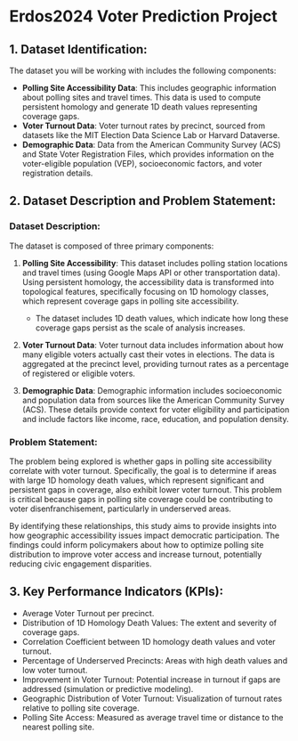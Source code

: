 # Erdos2024 Voter Prediction Project

## 1. Dataset Identification:
The dataset you will be working with includes the following components:
- **Polling Site Accessibility Data**: This includes geographic information about polling sites and travel times. This data is used to compute persistent homology and generate 1D death values representing coverage gaps.
- **Voter Turnout Data**: Voter turnout rates by precinct, sourced from datasets like the MIT Election Data Science Lab or Harvard Dataverse.
- **Demographic Data**: Data from the American Community Survey (ACS) and State Voter Registration Files, which provides information on the voter-eligible population (VEP), socioeconomic factors, and voter registration details.

## 2. Dataset Description and Problem Statement:

### Dataset Description:
The dataset is composed of three primary components:

1. **Polling Site Accessibility**: This dataset includes polling station locations and travel times (using Google Maps API or other transportation data). Using persistent homology, the accessibility data is transformed into topological features, specifically focusing on 1D homology classes, which represent coverage gaps in polling site accessibility.
   - The dataset includes 1D death values, which indicate how long these coverage gaps persist as the scale of analysis increases.

2. **Voter Turnout Data**: Voter turnout data includes information about how many eligible voters actually cast their votes in elections. The data is aggregated at the precinct level, providing turnout rates as a percentage of registered or eligible voters.

3. **Demographic Data**: Demographic information includes socioeconomic and population data from sources like the American Community Survey (ACS). These details provide context for voter eligibility and participation and include factors like income, race, education, and population density.

### Problem Statement:
The problem being explored is whether gaps in polling site accessibility correlate with voter turnout. Specifically, the goal is to determine if areas with large 1D homology death values, which represent significant and persistent gaps in coverage, also exhibit lower voter turnout. This problem is critical because gaps in polling site coverage could be contributing to voter disenfranchisement, particularly in underserved areas.

By identifying these relationships, this study aims to provide insights into how geographic accessibility issues impact democratic participation. The findings could inform policymakers about how to optimize polling site distribution to improve voter access and increase turnout, potentially reducing civic engagement disparities.

## 3. Key Performance Indicators (KPIs):
- Average Voter Turnout per precinct.
- Distribution of 1D Homology Death Values: The extent and severity of coverage gaps.
- Correlation Coefficient between 1D homology death values and voter turnout.
- Percentage of Underserved Precincts: Areas with high death values and low voter turnout.
- Improvement in Voter Turnout: Potential increase in turnout if gaps are addressed (simulation or predictive modeling).
- Geographic Distribution of Voter Turnout: Visualization of turnout rates relative to polling site coverage.
- Polling Site Access: Measured as average travel time or distance to the nearest polling site.

